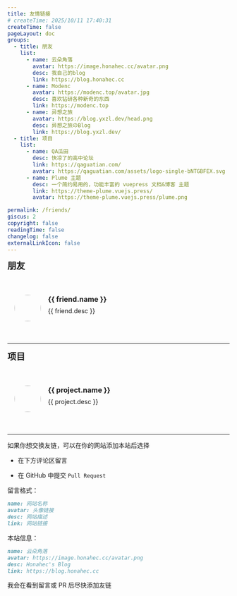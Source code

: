 ```yaml
---
title: 友情链接
# createTime: 2025/10/11 17:40:31
createTime: false
pageLayout: doc
groups:
  - title: 朋友
    list:
      - name: 云朵角落
        avatar: https://image.honahec.cc/avatar.png
        desc: 我自己的blog
        link: https://blog.honahec.cc
      - name: Modenc
        avatar: https://modenc.top/avatar.jpg
        desc: 喜欢钻研各种新奇的东西
        link: https://modenc.top
      - name: 异想之旅
        avatar: https://blog.yxzl.dev/head.png
        desc: 异想之旅のBlog
        link: https://blog.yxzl.dev/
  - title: 项目
    list:
      - name: QA瓜田
        desc: 快凉了的高中论坛
        link: https://qaguatian.com/
        avatar: https://qaguatian.com/assets/logo-single-bNTGBFEX.svg
      - name: Plume 主题
        desc: 一个简约易用的，功能丰富的 vuepress 文档&博客 主题
        link: https://theme-plume.vuejs.press/
        avatar: https://theme-plume.vuejs.press/plume.png

permalink: /friends/
giscus: 2
copyright: false
readingTime: false
changelog: false
externalLinkIcon: false
---
```


<script setup>
import { computed } from 'vue'
import { useData } from 'vuepress/client'

const { frontmatter } = useData()

const getListByTitle = (title) => {
  return frontmatter.value?.groups?.find((group) => group.title === title)?.list ?? []
}

const friends = computed(() => getListByTitle('朋友'))
const projects = computed(() => getListByTitle('项目'))
</script>

<section v-if="friends.length" class="friends-section">
  <h2 class="friends-section-title">朋友</h2>
  <div class="friends-wrapper">
    <div v-for="friend in friends" :key="friend.link" class="friend-card">
      <a :href="friend.link" target="_blank" rel="noopener noreferrer">
        <img :src="friend.avatar" :alt="friend.name" class="friend-avatar">
        <div class="friend-info">
          <h3>{{ friend.name }}</h3>
          <p>{{ friend.desc }}</p>
        </div>
      </a>
    </div>
  </div>
</section>

---

<section v-if="projects.length" class="friends-section">
  <h2 class="friends-section-title">项目</h2>
  <div class="friends-wrapper">
    <div v-for="project in projects" :key="project.link" class="friend-card">
      <a :href="project.link" target="_blank" rel="noopener noreferrer">
        <img :src="project.avatar" :alt="project.name" class="friend-avatar">
        <div class="friend-info">
          <h3>{{ project.name }}</h3>
          <p>{{ project.desc }}</p>
        </div>
      </a>
    </div>
  </div>
</section>

---

如果你想交换友链，可以在你的网站添加本站后选择

- 在下方评论区留言

- 在 GitHub 中提交 `Pull Request`

留言格式：

```markdown
name: 网站名称
avatar: 头像链接
desc: 网站描述
link: 网站链接
```

本站信息：

```markdown
name: 云朵角落
avatar: https://image.honahec.cc/avatar.png
desc: Honahec's Blog
link: https://blog.honahec.cc
```

我会在看到留言或 PR 后尽快添加友链

<style scoped>
.friends-wrapper {
  display: grid;
  grid-template-columns: repeat(auto-fill, minmax(300px, 1fr));
  gap: 20px;
  padding: 20px 0;
}

.friend-card {
  border: 1px solid var(--vp-c-divider);
  border-radius: 8px;
  transition: all 0.3s;
}

.friend-card:hover {
  transform: translateY(-5px);
  box-shadow: 0 2px 12px 0 rgba(0, 0, 0, 0.1);
}

.friend-card a {
  display: flex;
  padding: 16px;
  text-decoration: none;
  color: inherit;
}

.friend-avatar {
  width: 60px;
  height: 60px;
  border-radius: 50%;
  margin-right: 16px;
}

.friend-info h3 {
  margin: 0 0 8px;
  font-size: 16px;
}

.friend-info p {
  margin: 0;
  font-size: 14px;
  color: var(--vp-c-text-2);
}

.friends-section + .friends-section {
  margin-top: 40px;
}

.friends-section-title {
  margin: 0;
  font-size: 20px;
  font-weight: 600;
}

.friends-section-title + .friends-wrapper {
  margin-top: 16px;
}
</style>
